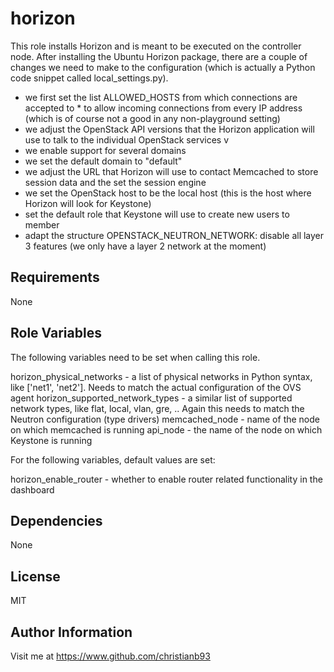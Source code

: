 horizon
=========

This role installs Horizon and is meant to be executed on the controller node.  After installing the Ubuntu Horizon package, there are a couple of changes we need to make to the configuration (which is actually a Python code snippet called local_settings.py). 

* we first set the list ALLOWED_HOSTS from which connections are accepted to * to allow incoming connections from every IP address (which is of course not a good in any non-playground setting)
* we adjust the OpenStack API versions that the Horizon application will use to talk to the individual OpenStack services v
* we enable support for several domains 
* we set the default domain to "default"
* we adjust the URL that Horizon will use to contact Memcached to store session data and the set the session engine
* we set the OpenStack host to be the local host (this is the host where Horizon will look for Keystone)
* set the default role that Keystone will use to create new users to member
* adapt the structure OPENSTACK_NEUTRON_NETWORK: disable all layer 3 features (we only have a layer 2 network at the moment)




Requirements
------------

None

Role Variables
--------------

The following variables need to be set when calling this role.

horizon_physical_networks - a  list of physical networks in Python syntax, like ['net1', 'net2']. Needs to match the actual configuration of the OVS agent
horizon_supported_network_types - a similar list of supported network types, like flat, local, vlan, gre, .. Again this needs to match the Neutron configuration (type drivers)
memcached_node - name of the node on which memcached is running 
api_node - the name of the node on which Keystone is running

For the following variables, default values are set:

horizon_enable_router - whether to enable router related functionality in the dashboard


Dependencies
------------

None


License
-------

MIT

Author Information
------------------

Visit me at https://www.github.com/christianb93
